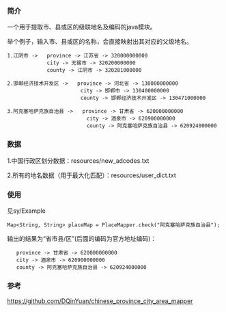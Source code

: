 
### 简介

一个用于提取市、县或区的级联地名及编码的java模块。

举个例子，输入市、县或区的名称，会直接映射出其对应的父级地名。

    1.江阴市 ->   province -> 江苏省 -> 320000000000
                 city -> 无锡市 -> 320200000000
                 county -> 江阴市 -> 320281000000
      
    2.邯郸经济技术开发区 ->   province -> 河北省 -> 130000000000
                            city -> 邯郸市 -> 130400000000
                            county -> 邯郸经济技术开发区 -> 130471000000
    
    3.阿克塞哈萨克族自治县 ->   province -> 甘肃省 -> 620000000000
                              city -> 酒泉市 -> 620900000000
                              county -> 阿克塞哈萨克族自治县 -> 620924000000



### 数据
1.中国行政区划分数据：resources/new_adcodes.txt

2.所有的地名数据（用于最大化匹配）：resources/user_dict.txt

### 使用
见sy/Example

```
Map<String, String> placeMap = PlaceMapper.check("阿克塞哈萨克族自治县");
```
输出的结果为“省市县/区”(后面的编码为官方地址编码)：

       province -> 甘肃省 -> 620000000000
       city -> 酒泉市 -> 620900000000
       county -> 阿克塞哈萨克族自治县 -> 620924000000

### 参考
https://github.com/DQinYuan/chinese_province_city_area_mapper
